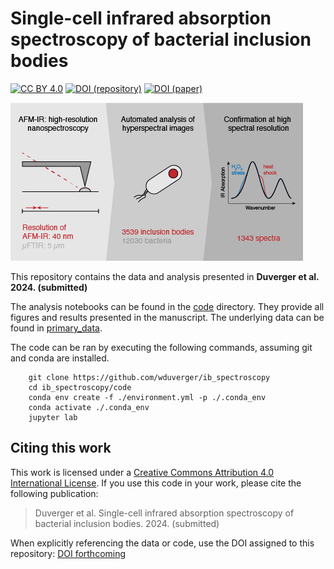 # Single-cell infrared absorption spectroscopy of bacterial inclusion bodies

[![CC BY 4.0][cc-by-shield]][cc-by-link]
[![DOI (repository)][doi-repo-shield]][doi-repo-link]
[![DOI (paper)][doi-paper-shield]][doi-paper-link]

![Abstract Graphic](./figures/abstract%20graphic.png)

This repository contains the data and analysis presented in **Duverger et al. 2024. (submitted)**

The analysis notebooks can be found in the [code](./code) directory. They provide all figures and results presented in the manuscript. The underlying data can be found in [primary_data](./primary_data).

The code can be ran by executing the following commands, assuming git and conda are installed.

```
    git clone https://github.com/wduverger/ib_spectroscopy
    cd ib_spectroscopy/code
    conda env create -f ./environment.yml -p ./.conda_env
    conda activate ./.conda_env
    jupyter lab
```

## Citing this work

This work is licensed under a
[Creative Commons Attribution 4.0 International License][cc-by-link].
If you use this code in your work, please cite the following publication:

> Duverger et al. Single-cell infrared absorption spectroscopy of bacterial inclusion bodies. 2024. (submitted)

When explicitly referencing the data or code, use the DOI assigned to this repository: [DOI forthcoming][doi-repo-link]

[cc-by-link]:       http://creativecommons.org/licenses/by/4.0/
[cc-by-image]:      https://i.creativecommons.org/l/by/4.0/88x31.png
[cc-by-shield]:     https://img.shields.io/badge/License-CC%20BY%204.0-tomato.svg
[doi-paper-shield]: https://img.shields.io/badge/DOI%20(paper)-forthcoming-tomato
[doi-repo-shield]:  https://img.shields.io/badge/DOI%20(repository)-forthcoming-tomato
[doi-paper-link]:   https://doi.org/forthcoming
[doi-repo-link]:    https://doi.org/forthcoming
